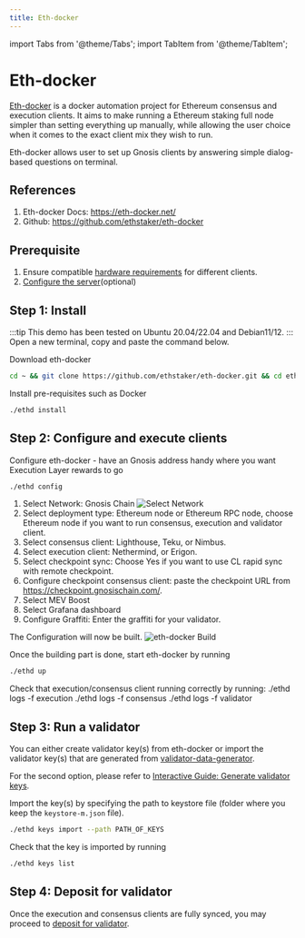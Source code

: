 ```yaml
---
title: Eth-docker
---
```


import Tabs from '@theme/Tabs';
import TabItem from '@theme/TabItem';

# Eth-docker

[Eth-docker](https://eth-docker.net/) is a docker automation project for Ethereum consensus and execution clients. It aims to make running a Ethereum staking full node simpler than setting everything up manually, while allowing the user choice when it comes to the exact client mix they wish to run.

Eth-docker allows user to set up Gnosis clients by answering simple dialog-based questions on terminal.

## References
1. Eth-docker Docs: https://eth-docker.net/
2. Github: https://github.com/ethstaker/eth-docker


## Prerequisite
1. Ensure compatible [hardware requirements](../README.md#requirements) for different clients.
2. [Configure the server](https://eth-docker.net/Usage/Prerequisites)(optional)


## Step 1: Install
:::tip
This demo has been tested on Ubuntu 20.04/22.04 and Debian11/12.
:::
Open a new terminal, copy and paste the command below.

Download eth-docker

```bash
cd ~ && git clone https://github.com/ethstaker/eth-docker.git && cd eth-docker
```

Install pre-requisites such as Docker

```bash
./ethd install
```



## Step 2: Configure and execute clients
Configure eth-docker - have an Gnosis address handy where you want Execution Layer rewards to go

```bash
./ethd config
```

1. Select Network: Gnosis Chain
![Select Network](../../../static/img/node/eth-docker-step1.png)
2. Select deployment type: Ethereum node or Ethereum RPC node, choose Ethereum node if you want to run consensus, execution and validator client.
3. Select consensus client: Lighthouse, Teku, or Nimbus.
4. Select execution client: Nethermind, or Erigon.
5. Select checkpoint sync: Choose Yes if you want to use CL rapid sync with remote checkpoint.
6. Configure checkpoint consensus client: paste the checkpoint URL from https://checkpoint.gnosischain.com/.
7. Select MEV Boost
8. Select Grafana dashboard
9. Configure Graffiti: Enter the graffiti for your validator.

The Configuration will now be built.
![eth-docker Build](../../../static/img/node/eth-docker-config.png)

Once the building part is done, start eth-docker by running


```bash
./ethd up
```

Check that execution/consensus client running correctly by running:
<Tabs>
    <TabItem value = "Execution" label= "Execution" default>
        ./ethd logs -f execution
    </TabItem>
    <TabItem value = "Consensus" label= "Consensus">
        ./ethd logs -f consensus
    </TabItem>
    <TabItem value = "Validator" label= "Validator">
        ./ethd logs -f validator
    </TabItem>
</Tabs>

##  Step 3: Run a validator
You can either create validator key(s) from eth-docker or import the validator key(s) that are generated from [validator-data-generator](https://github.com/gnosischain/validator-data-generator).

For the second option, please refer to [Interactive Guide: Generate validator keys](../manual/README.md#step-4a-generate-validator-keys).

Import the key(s) by specifying the path to keystore file (folder where you keep the `keystore-m.json` file).

```bash
./ethd keys import --path PATH_OF_KEYS
```

Check that the key is imported by running

```bash
./ethd keys list
```

## Step 4: Deposit for validator
Once the execution and consensus clients are fully synced, you may proceed to [deposit for validator](../manual/README.md#step-4c-fund-your-validator).
